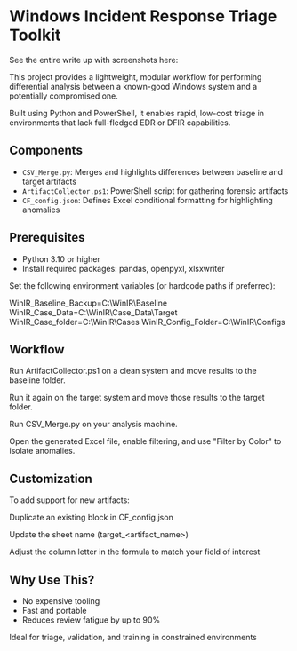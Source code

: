 # Windows Incident Response Triage Toolkit

See the entire write up with screenshots here: 

This project provides a lightweight, modular workflow for performing differential analysis between a known-good Windows system and a potentially compromised one.

Built using Python and PowerShell, it enables rapid, low-cost triage in environments that lack full-fledged EDR or DFIR capabilities.

## Components

- `CSV_Merge.py`: Merges and highlights differences between baseline and target artifacts
- `ArtifactCollector.ps1`: PowerShell script for gathering forensic artifacts
- `CF_config.json`: Defines Excel conditional formatting for highlighting anomalies

## Prerequisites

- Python 3.10 or higher
- Install required packages: pandas, openpyxl, xlsxwriter

Set the following environment variables (or hardcode paths if preferred):

WinIR_Baseline_Backup=C:\WinIR\Baseline
WinIR_Case_Data=C:\WinIR\Case_Data\Target
WinIR_Case_folder=C:\WinIR\Cases
WinIR_Config_Folder=C:\WinIR\Configs


## Workflow

Run ArtifactCollector.ps1 on a clean system and move results to the baseline folder.

Run it again on the target system and move those results to the target folder.

Run CSV_Merge.py on your analysis machine.

Open the generated Excel file, enable filtering, and use "Filter by Color" to isolate anomalies.

## Customization

To add support for new artifacts:

Duplicate an existing block in CF_config.json

Update the sheet name (target_<artifact_name>)

Adjust the column letter in the formula to match your field of interest

## Why Use This?

- No expensive tooling
- Fast and portable
- Reduces review fatigue by up to 90%

Ideal for triage, validation, and training in constrained environments
